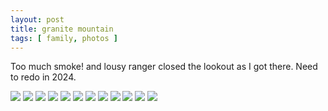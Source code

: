 ```yaml
---
layout: post
title: granite mountain
tags: [ family, photos ]
---
```

Too much smoke! and lousy ranger closed the lookout as I got there. Need to redo in 2024.




<div class="fotorama"  data-allowfullscreen="true" data-width="100%"  data-ratio="800/600">
    <!--https://photos.app.goo.gl/qevKFcB6ZF5zupDV8-->
    <img src="https://images.northbriton.net/AP1GczPr-2JqyFHR9NtX8ZpAiYDc3pYxGx6xgvUDPLmWzX9HRnUn1Q0yYn4WRFeUfGpHPcSzCFamg_kzLWlAKDKqVSaa-AUCDdODto2dDHhlxnL3fZJPAQEx">
    <img src="https://images.northbriton.net/AP1GczMs7sAZrcXRiy6RayMTZeggBZsupewt30s_PRNEsdv1z6z7XITIrkWIimFJh67PsHYudGTpAxxm4DvIrQD7cB5hFDuai9mGhEMd6U8g-4Hak7K8v8l5">
    <img src="https://images.northbriton.net/AP1GczNGSr3qYmgXXWqO-0eEhrGp-wzg5zZ3-cw7ZcXs6_enFjXoQrlD_99mUf1aNvNAMC9XFV3qw_m0_xWw_f4y9HH13C8Qv0h1lubuUwKyZ_uy7ops5UM1">
    <img src="https://images.northbriton.net/AP1GczPnV83CaAd5-gJl0_HLu8U9464bPIQm_dEErx8qTzYY_VeEvyWgOu-BgYp-RiHNe9LZQMrzAXLmYz5VJnJRAjBW0go1NHi2-dVs6d8NQlsOURfa_uaz">
    <img src="https://images.northbriton.net/AP1GczPBaTdVY6B1zJ8k1hX4mz3ciGZywgqMJVDAKmL9qwhSb4eUyO2rBADuNr_F7U8NT_jClUk3TYxE9O7xlO5pbXuXP36efog04BzioBHYarTDryiBRzoY">
    <img src="https://images.northbriton.net/AP1GczMH4q_9EKpKXJVIbz2rnCOHRvt4Qb7oCclegJALe86lwNZpAmrtyftCpSIhBi5M-aEMjkPlNJ-DU0_wAwBCgw6e-6aE4QneB1b0eBdFQIwlzWz8yW-2">
    <img src="https://images.northbriton.net/AP1GczOU6NC3bjAMNdhNzqo1u0uxl1NXBALDqo4ZObYkMQA3RchIiPDI-htIZlTYaMiU9ij-RhdPneLBrthhAy_RnROrkq5HfDnBMTNS7FHWV4AuP2uiqR2x">
    <img src="https://images.northbriton.net/AP1GczNZ4s4FvgT2K45vUY1Ctyv17CLnIm5uxAa7_gbv2K878mBvyR4rersavLIvUOtrUO0XQ2uaeoeKkG1_tQ9eGichChMi8dp5uxlld65Cmviz3fKIe6SA">
    <img src="https://images.northbriton.net/AP1GczNkmmxi9KbhVtVSR6nZtF_s5QFV0G7k05vzjC9-UP7TrBqaPdZMFHzqFbPyyoafB7x3hxU6n2AMpsdl5-LrVBGIdjXb1UG819GzRcwKa0KDRSJ9OCxd">
    <img src="https://images.northbriton.net/AP1GczOMeLeUbeHuQLm7a55sMNhVr6PCnQi4oppbLkzdELXHnmWRfQ0-JgVXl4PZYaEE45ofcITgPZMyEbk8tTD_1lHJMHKVSWR3-JFIg2vTypD3dOwZ5AwU">
    <img src="https://images.northbriton.net/AP1GczOaLywVDwX4r3cv7hq3O78Jt0VWMS1AMFbZEdW2woGeey2JFd_QgEmjI6t67IUMhAuke_V4yu-np76JPK41BeO3tJLQ4g0L3X0yO6go5jWBPW4yj299">
    <img src="https://images.northbriton.net/AP1GczM7oN4_Wgv5OttgWqqYYAVg97kZyPLerNSw2IH9zSR8sl-JKVYv_EgE2MNQSKIzBBv03S4f0CKurw7hP9HrRtb8rSwfzyUkQstVUZV6fn3TKJ2zS2Pq">
</div>
